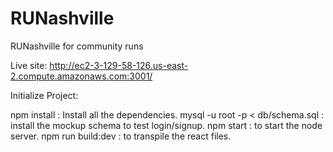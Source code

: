 # RUNashville
RUNashville for community runs

Live site: http://ec2-3-129-58-126.us-east-2.compute.amazonaws.com:3001/

Initialize Project:

npm install : Install all the dependencies.
mysql -u root -p < db/schema.sql : install the mockup schema to test login/signup.
npm start : to start the node server.
npm run build:dev : to transpile the react files.
